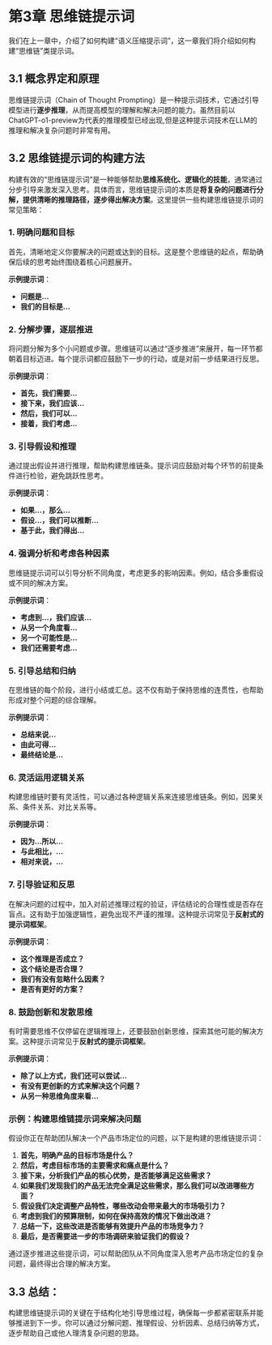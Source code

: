 # 第3章 思维链提示词

我们在上一章中，介绍了如何构建“语义压缩提示词”，这一章我们将介绍如何构建“思维链”类提示词。

## 3.1 概念界定和原理

思维链提示词（Chain of Thought Prompting）是一种提示词技术，它通过引导模型进行**逐步推理**，从而提高模型的理解和解决问题的能力。虽然目前以ChatGPT-o1-preview为代表的推理模型已经出现,但是这种提示词技术在LLM的推理和解决复杂问题时非常有用。

## 3.2 思维链提示词的构建方法

构建有效的“思维链提示词”是一种能够帮助**思维系统化、逻辑化的技能**，通常通过分步引导来激发深入思考。具体而言，思维链提示词的本质是**将复杂的问题进行分解，提供清晰的推理路径，逐步得出解决方案**。这里提供一些构建思维链提示词的常见策略：

### 1. **明确问题和目标**  
首先，清晰地定义你要解决的问题或达到的目标。这是整个思维链的起点，帮助确保后续的思考始终围绕着核心问题展开。

**示例提示词**：
- **问题是…**  
- **我们的目标是…**

### 2. **分解步骤，逐层推进**  
将问题分解为多个小问题或步骤。思维链可以通过“逐步推进”来展开，每一环节都朝着目标迈进。每个提示词都应鼓励下一步的行动，或是对前一步结果进行反思。

**示例提示词**：
- **首先，我们需要…**
- **接下来，我们应该…**
- **然后，我们可以…**
- **接着，我们考虑…**

### 3. **引导假设和推理**  
通过提出假设并进行推理，帮助构建思维链条。提示词应鼓励对每个环节的前提条件进行检验，避免跳跃性思考。

**示例提示词**：
- **如果...，那么...**
- **假设...，我们可以推断...**
- **基于此，我们得出...**

### 4. **强调分析和考虑各种因素**  
思维链提示词可以引导分析不同角度，考虑更多的影响因素。例如，结合多重假设或不同的解决方案。

**示例提示词**：
- **考虑到...，我们应该...**
- **从另一个角度看...**
- **另一个可能性是...**
- **我们还需要考虑...**

### 5. **引导总结和归纳**  
在思维链的每个阶段，进行小结或汇总。这不仅有助于保持思维的连贯性，也帮助形成对整个问题的综合理解。

**示例提示词**：
- **总结来说…**
- **由此可得...**
- **最终结论是...**

### 6. **灵活运用逻辑关系**  
构建思维链时要有灵活性，可以通过各种逻辑关系来连接思维链条。例如，因果关系、条件关系、对比关系等。

**示例提示词**：
- **因为...所以...**
- **与此相比，...**
- **相对来说，...**

### 7. **引导验证和反思**  
在解决问题的过程中，加入对前述推理过程的验证，评估结论的合理性或是否存在盲点。这有助于加强逻辑性，避免出现不严谨的推理。这种提示词常见于**反射式的提示词框架**。

**示例提示词**：
- **这个推理是否成立？**
- **这个结论是否合理？**
- **我们有没有忽略什么因素？**
- **是否有更好的方案？**

### 8. **鼓励创新和发散思维**  
有时需要思维不仅停留在逻辑推理上，还要鼓励创新思维，探索其他可能的解决方案。这种提示词常见于**反射式的提示词框架**。

**示例提示词**：
- **除了以上方式，我们还可以尝试...**
- **有没有更创新的方式来解决这个问题？**
- **从另一种思维角度来看...**

### 示例：构建思维链提示词来解决问题

假设你正在帮助团队解决一个产品市场定位的问题，以下是构建的思维链提示词：

1. **首先，明确产品的目标市场是什么？**
2. **然后，考虑目标市场的主要需求和痛点是什么？**
3. **接下来，分析我们产品的核心优势，是否能够满足这些需求？**
4. **如果我们发现我们的产品无法完全满足这些需求，那么我们可以改进哪些方面？**
5. **假设我们决定调整产品特性，哪些改动会带来最大的市场吸引力？**
6. **考虑到我们的预算限制，如何在保持高效的情况下做出改进？**
7. **总结一下，这些改进是否能够有效提升产品的市场竞争力？**
8. **最后，是否需要进一步的市场调研来验证我们的假设？**

通过逐步推进这些提示词，可以帮助团队从不同角度深入思考产品市场定位的复杂问题，最终得出合理的解决方案。

## 3.3 总结：
构建思维链提示词的关键在于结构化地引导思维过程，确保每一步都紧密联系并能够推进到下一步。你可以通过分解问题、推理假设、分析因素、总结归纳等方式，逐步帮助自己或他人理清复杂问题的思路。